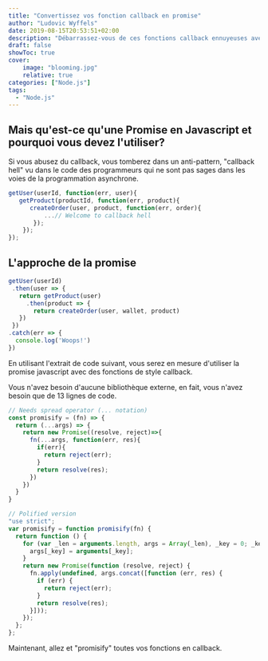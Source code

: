 ```yaml
---
title: "Convertissez vos fonction callback en promise"
author: "Ludovic Wyffels"
date: 2019-08-15T20:53:51+02:00
description: "Débarrassez-vous de ces fonctions callback ennuyeuses avec des promise."
draft: false
showToc: true
cover:
    image: "blooming.jpg"
    relative: true
categories: ["Node.js"]
tags:
  - "Node.js"
---
```


## Mais qu'est-ce qu'une Promise en Javascript et pourquoi vous devez l'utiliser?

Si vous abusez du callback, vous tomberez dans un anti-pattern, "callback hell" vu dans le code des programmeurs qui ne sont pas sages dans les voies de la programmation asynchrone.

```js
getUser(userId, function(err, user){
   getProduct(productId, function(err, product){
      createOrder(user, product, function(err, order){
          ...// Welcome to callback hell
       });
    });
});
```

## L'approche de la promise

```js
getUser(userId)
 .then(user => {
   return getProduct(user)
     .then(product => {
       return createOrder(user, wallet, product)
   })
 })
.catch(err => {
  console.log('Woops!')
})
```

En utilisant l'extrait de code suivant, vous serez en mesure d'utiliser la promise javascript avec des fonctions de style callback.

Vous n'avez besoin d'aucune bibliothèque externe, en fait, vous n'avez besoin que de 13 lignes de code.

```js
// Needs spread operator (... notation)
const promisify = (fn) => {
  return (...args) => {
    return new Promise((resolve, reject)=>{
      fn(...args, function(err, res){
        if(err){
          return reject(err);
        }
        return resolve(res);
      })
    })
  }
}
```

```js
// Polified version
"use strict";
var promisify = function promisify(fn) {
  return function () {
    for (var _len = arguments.length, args = Array(_len), _key = 0; _key < _len; _key++) {
      args[_key] = arguments[_key];
    }
    return new Promise(function (resolve, reject) {
      fn.apply(undefined, args.concat([function (err, res) {
        if (err) {
          return reject(err);
        }
        return resolve(res);
      }]));
    });
  };
};
```

Maintenant, allez et "promisify" toutes vos fonctions en callback.
